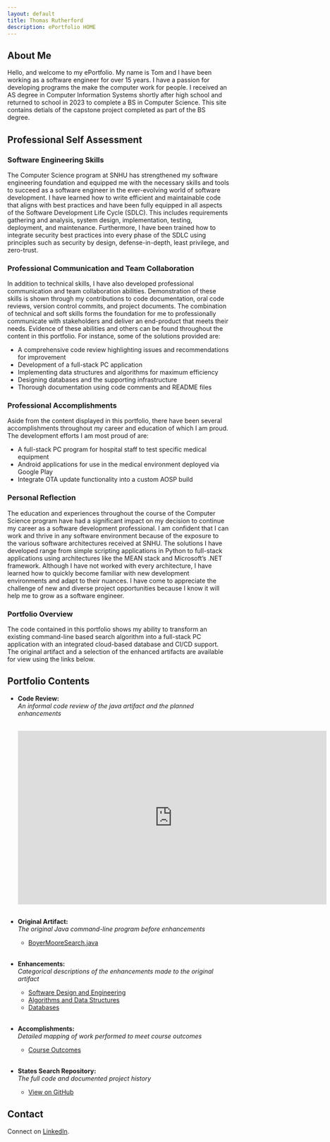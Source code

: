 ```yaml
---
layout: default
title: Thomas Rutherford
description: ePortfolio HOME
---
```


## About Me

Hello, and welcome to my ePortfolio. My name is Tom and I have been working as a software engineer for over 15 years. I have a passion for developing programs the make the computer work for people. I received an AS degree in Computer Information Systems shortly after high school and returned to school in 2023 to complete a BS in Computer Science. This site contains detials of the capstone project completed as part of the BS degree.

## Professional Self Assessment

### Software Engineering Skills
The Computer Science program at SNHU has strengthened my software engineering foundation and equipped me with the necessary skills and tools to succeed as a software engineer in the ever-evolving world of software development. I have learned how to write efficient and maintainable code that aligns with best practices and have been fully equipped in all aspects of the Software Development Life Cycle (SDLC). This includes requirements gathering and analysis, system design, implementation, testing, deployment, and maintenance. Furthermore, I have been trained how to integrate security best practices into every phase of the SDLC using principles such as security by design, defense-in-depth, least privilege, and zero-trust.

### Professional Communication and Team Collaboration
In addition to technical skills, I have also developed professional communication  and team collaboration abilities. Demonstration of these skills is shown through my contributions to code documentation, oral code reviews, version control commits, and project documents. The combination of technical and soft skills forms the foundation for me to professionally communicate with stakeholders and deliver an end-product that meets their needs. Evidence of these abilities and others can be found throughout the content in this portfolio. For instance, some of the solutions provided are:

-	A comprehensive code review highlighting issues and recommendations for improvement
-	Development of a full-stack PC application
-	Implementing data structures and algorithms for maximum efficiency
-	Designing databases and the supporting infrastructure
-	Thorough documentation using code comments and README files

### Professional Accomplishments
Aside from the content displayed in this portfolio, there have been several accomplishments throughout my career and education of which I am proud. The development efforts I am most proud of are:

-	A full-stack PC program for hospital staff to test specific medical equipment
-	Android applications for use in the medical environment deployed via Google Play
-	Integrate OTA update functionality into a custom AOSP build

### Personal Reflection
The education and experiences throughout the course of the Computer Science program have had a significant impact on my decision to continue my career as a software development professional. I am confident that I can work and thrive in any software environment because of the exposure to the various software architectures received at SNHU. The solutions I have developed range from simple scripting applications in Python to full-stack applications using architectures like the MEAN stack and Microsoft’s .NET framework. Although I have not worked with every architecture, I have learned how to quickly become familiar with new development environments and adapt to their nuances. I have come to appreciate the challenge of new and diverse project opportunities because I know it will help me to grow as a software engineer.

### Portfolio Overview
The code contained in this portfolio shows my ability to transform an existing command-line based search algorithm into a full-stack PC application with an integrated cloud-based database and CI/CD support. The original artifact and a selection of the enhanced artifacts are available for view using the links below.

## Portfolio Contents

- **Code Review:**  
  *An informal code review of the java artifact and the planned enhancements*<br><br>
  <div style="text-align: center;">
    <iframe width="700" height="394" src="https://www.youtube.com/embed/Pdgy-y-IToU" title="States Search code review" frameborder="0" allowfullscreen style="margin-bottom:16px;"></iframe>
  </div>

- **Original Artifact:**  
  *The original Java command-line program before enhancements*
  - [BoyerMooreSearch.java](original_artifact.html)<br><br>

- **Enhancements:**  
  *Categorical descriptions of the enhancements made to the original artifact*
  - [Software Design and Engineering](cat1_software_design_engineering.html)
  - [Algorithms and Data Structures](cat2_algorithms_and_data_structures.html)
  - [Databases](cat3_databases.html)<br><br>

- **Accomplishments:**  
*Detailed mapping of work performed to meet course outcomes*
  - [Course Outcomes](course-outcomes.html)<br><br>

- **States Search Repository:**  
  *The full code and documented project history*
  - [View on GitHub](https://github.com/twrutherford81/CS-499-SNHU-Capstone)  

## Contact

Connect on [LinkedIn](https://www.linkedin.com/in/twrutherford81).